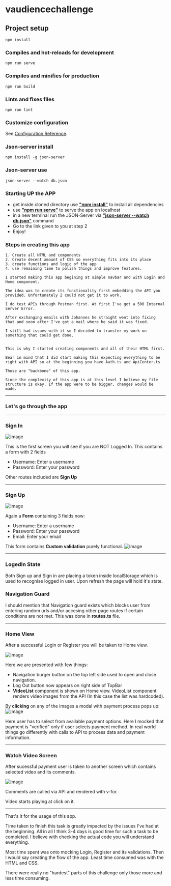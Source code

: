 # vaudiencechallenge

## Project setup

```
npm install
```

### Compiles and hot-reloads for development

```
npm run serve
```

### Compiles and minifies for production

```
npm run build
```

### Lints and fixes files

```
npm run lint
```

### Customize configuration

See [Configuration Reference](https://cli.vuejs.org/config/).

### Json-server install

```
npm install -g json-server
```

### Json-server use

```
json-server --watch db.json
```
### Starting UP the APP
* get inside cloned directory use <b><u>"npm install"</u></b> to install all dependencies
* use <b><u>"npm run serve"</u></b> to serve the app on localhost
* in a new terminal run the JSON-Server via <b><u>"json-server --watch db.json"</u></b> command
* Go to the link given to you at step 2 
* Enjoy!
### Steps in creating this app

    1. Create all HTML and components
    2. Create decent amount of CSS so everything fits into its place
    3. create functions and logic of the app
    4. use remaining time to polish things and improve features.

    I started making this app begining at simple navbar and with Login and Home component.

    The idea was to create its functionality first embedding the API you provided. Unfortunately I could not get it to work.

    I do test APIs through Postman first. At first I've got a 500 Internal Server Error.

    After exchanging emails with Johannes he straight went into fixing that and soon after I've got a mail where he said it was fixed.

    I still had issues with it so I decided to transfer my work on something that could get done.


    This is why I started creating components and all of their HTML first.

    Bear in mind that I did start making this expecting everything to be right with API so at the beginning you have Auth.ts and ApiCenter.ts

    Those are "backbone" of this app.

    Since the complexity of this app is at this level I believe my file structure is okay. If the app were to be bigger, changes would be made.


____________________________
### Let's go through the app
____________________________

### Sign In
![image](https://user-images.githubusercontent.com/7386253/96390869-d9c1aa00-11b6-11eb-94c3-101dab4f1568.png)


This is the first screen you will see if you are NOT Logged In.
This contains a form with 2 fields
<ul>
<li>Username: Enter a username</li>
<li>Password: Enter your password</li>
</ul>

Other routes included are <b>Sign Up</b>
__________________________________  

### Sign Up
![image](https://user-images.githubusercontent.com/7386253/96390888-fb229600-11b6-11eb-9b60-1c9460f8817d.png)

Again a <b>Form</b> containing 3 fields now:
<ul>
<li>Username: Enter a username</li>
<li>Password: Enter your password</li>
<li>Email: Enter your email</li>
</ul>

This form contains <b>Custom validation</b> purely functional.
![image](https://user-images.githubusercontent.com/7386253/96390987-62404a80-11b7-11eb-8351-270fb1675084.png)
_______________________________

### LogedIn State
Both Sign up and Sign in are placing a token inside localStorage which is used to recognise logged in user. Upon refresh the page will hold it's state.

### Navigation Guard

I should mention that Navigation guard exists which blocks user from entering random urls and/or accesing other page routes if certain conditions are not met. This was done in <b>routes.ts</b> file.
______________________

### Home View

After a successful Login or Register you will be taken to Home view.

![image](https://user-images.githubusercontent.com/7386253/96391284-7a649980-11b8-11eb-9e0e-5f013ed56b6d.png)

Here we are presented with few things:
* Navigation burger button on the top left side used to open and close navigation.
* Log Out button now appears on right side of TopBar
* <b>VideoList</b> component is shown on Home view.
VideoList component renders video images from the API (In this case the list was hardcoded).

By <b>clicking</b> on any of the images a modal with payment process pops up:
![image](https://user-images.githubusercontent.com/7386253/96391527-5190d400-11b9-11eb-938b-5da8576ff600.png)

Here user has to select from available payment options. Here I mocked that payment is "verified" only if user selects payment method. In real world things go differently with calls to API to process data and payment information.

___________________________________

### Watch Video Screen

After sucessful payment user is taken to another screen which contains selected video and its comments.

![image](https://user-images.githubusercontent.com/7386253/96392282-e5fc3600-11bb-11eb-893e-33991ec14a8f.png)

Comments are called via API and rendered with v-for.

Video starts playing at click on it. 

___________________________________

That's it for the usage of this app.




Time taken to finish this task is greatly impacted by the issues I've had at the beginning. All in all I think 3-4 days is good time for such a task to be completed. I believe with checking the actual code you will understand everything.

Most time spent was onto mocking Login, Register and its validations. Then I would say creating the flow of the app. Least time consumed was with the HTML and CSS.

There were really no "hardest" parts of this challenge only those more and less time consuming. 





























